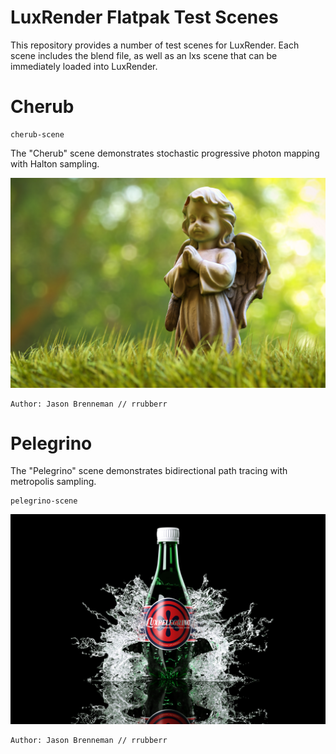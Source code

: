 # LuxRender Flatpak Test Scenes

This repository provides a number of test scenes for LuxRender. Each scene includes the blend file, as well as an lxs scene that can be immediately loaded into LuxRender.


# Cherub

```
cherub-scene
```

The "Cherub" scene demonstrates stochastic progressive photon mapping with Halton sampling.

![Cherub](cherub-scene/cherub.jpeg)

```
Author: Jason Brenneman // rrubberr
```


# Pelegrino

The "Pelegrino" scene demonstrates bidirectional path tracing with metropolis sampling.

```
pelegrino-scene
```

![Pelegrino](pelegrino-scene/pelegrino.jpeg)

```
Author: Jason Brenneman // rrubberr
```
